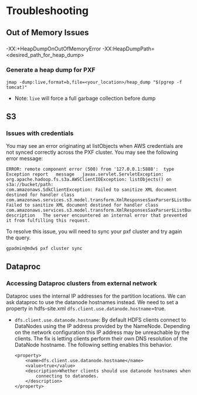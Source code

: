 # Troubleshooting

## Out of Memory Issues

### 

-XX:+HeapDumpOnOutOfMemoryError -XX:HeapDumpPath=<desired_path_for_heap_dump>


### Generate a heap dump for PXF

    jmap -dump:live,format=b,file=<your_location>/heap_dump "$(pgrep -f tomcat)"

* Note: `live` will force a full garbage collection before dump

## S3

### Issues with credentials

You may see an error originating at listObjects when AWS credentials are not synced correctly across the PXF cluster.
You may see the following error message:


    ERROR: remote component error (500) from '127.0.0.1:5888':  type  Exception report   message   javax.servlet.ServletException: org.apache.hadoop.fs.s3a.AWSClientIOException: listObjects() on s3a://bucket/path:
    com.amazonaws.SdkClientException: Failed to sanitize XML document destined for handler class com.amazonaws.services.s3.model.transform.XmlResponsesSaxParser$ListBucketHandler: Failed to sanitize XML document destined for handler class com.amazonaws.services.s3.model.transform.XmlResponsesSaxParser$ListBucketHandler
    description   The server encountered an internal error that prevented it from fulfilling this request.

To resolve this issue, you will need to sync your pxf cluster and try again the query.

    gpadmin@mdw$ pxf cluster sync

## Dataproc

### Accessing Dataproc clusters from external network

Dataproc uses the internal IP addresses for the partition locations. We can ask
dataproc to use the datanode hostnames instead. We need to set a property in hdfs-site.xml 
`dfs.client.use.datanode.hostname`=true.

- `dfs.client.use.datanode.hostname`: By default HDFS
   clients connect to DataNodes using the IP address
   provided by the NameNode. Depending on the network
   configuration this IP address may be unreachable by
   the clients. The fix is letting clients perform
   their own DNS resolution of the DataNode hostname.
   The following setting enables this behavior.

      <property>
          <name>dfs.client.use.datanode.hostname</name>
          <value>true</value>
          <description>Whether clients should use datanode hostnames when
              connecting to datanodes.
          </description>
      </property>
